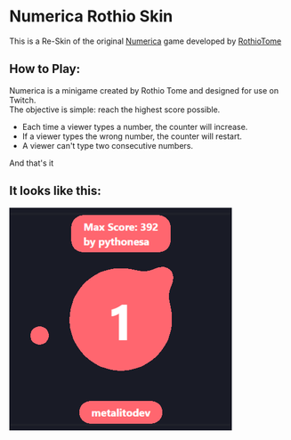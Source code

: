 # Numerica Rothio Skin

This is a Re-Skin of the original [Numerica](https://github.com/rothiotome/numerica-twitch) game developed by [RothioTome](https://github.com/rothiotome)

## How to Play:

Numerica is a minigame created by Rothio Tome and designed for use on Twitch.  
The objective is simple: reach the highest score possible.

- Each time a viewer types a number, the counter will increase. 
- If a viewer types the wrong number, the counter will restart.
- A viewer can't type two consecutive numbers.

And that's it

## It looks like this:

![Preview](./preview.png)

